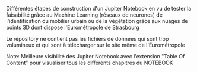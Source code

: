 
Différentes étapes de construction d'un Jupiter Notebook en vu de tester la faisabilité grâce au Machine Learning (réseaux de neurones) de l'identification du mobilier urbain ou de la végétation grâce aux nuages de points 3D dont dispose l'Eurométropole de Strasbourg

Le répository ne contient pas les fichiers de données qui sont trop volumineux et qui sont à télécharger sur le site même de l'Eurométropole


Note:
Meilleure visibilité des Jupiter Notebook avec l'extension "Table Of Content" pour visualiser tous les différents chapitres du NOTEBOOK